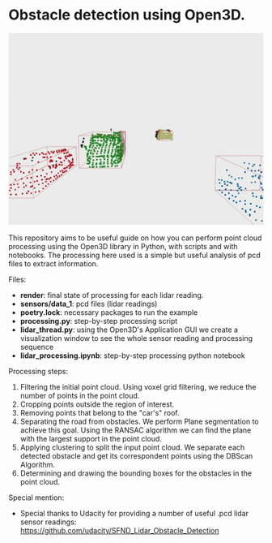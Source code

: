 # Obstacle detection using Open3D.

![detection_gif](./results/data_1.gif)

This repository aims to be useful guide on how you can perform point cloud processing using the Open3D library in Python, with scripts and with notebooks. The processing here used is a simple but useful analysis of pcd files to extract information.

Files:
- **render**: final state of processing for each lidar reading.
- **sensors/data_1**: pcd files (lidar readings)
- **poetry.lock**: necessary packages to run the example
- **processing.py**: step-by-step processing script
- **lidar_thread.py**: using the Open3D's Application GUI we create a visualization window to see the whole sensor reading and processing sequence
- **lidar_processing.ipynb**: step-by-step processing python notebook

Processing steps:
1. Filtering the initial point cloud. Using voxel grid filtering, we reduce the number of points in the point cloud.
2. Cropping points outside the region of interest.
3. Removing points that belong to the "car's" roof.
4. Separating the road from obstacles. We perform Plane segmentation to achieve this goal. Using the RANSAC algorithm we can find the plane with the largest support in the point cloud.
5. Applying clustering to split the input point cloud. We separate each detected obstacle and get its correspondent points using the DBScan Algorithm.
6. Determining and drawing the bounding boxes for the obstacles in the point cloud.

Special mention:
- Special thanks to Udacity for providing a number of useful .pcd lidar sensor readings: https://github.com/udacity/SFND_Lidar_Obstacle_Detection